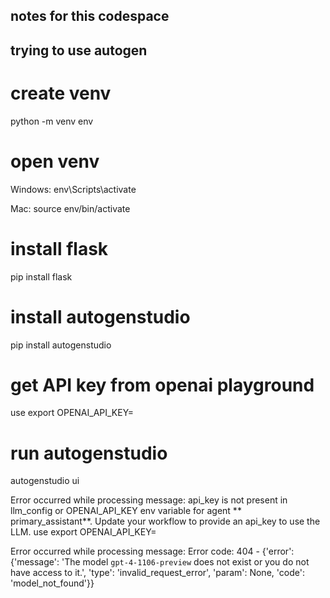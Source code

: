 ## notes for this codespace

## trying to use autogen

# create venv
python -m venv env

# open venv
Windows: env\Scripts\activate

Mac: source env/bin/activate

# install flask
pip install flask

# install autogenstudio
pip install autogenstudio

# get API key from openai playground
use export OPENAI_API_KEY=<your key here>

# run autogenstudio
autogenstudio ui

Error occurred while processing message: api_key is not present in llm_config or OPENAI_API_KEY env variable for agent ** primary_assistant**. Update your workflow to provide an api_key to use the LLM.
use export OPENAI_API_KEY=<your key here>

Error occurred while processing message: Error code: 404 - {'error': {'message': 'The model `gpt-4-1106-preview` does not exist or you do not have access to it.', 'type': 'invalid_request_error', 'param': None, 'code': 'model_not_found'}}